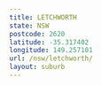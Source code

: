 ```yaml
---
title: LETCHWORTH
state: NSW
postcode: 2620
latitude: -35.317402
longitude: 149.257101
url: /nsw/letchworth/
layout: suburb
---
```

